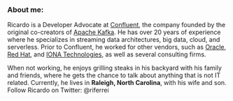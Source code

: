 ### About me:

Ricardo is a Developer Advocate at [Confluent](https://www.confluent.io), the company founded by the original co-creators of [Apache Kafka](https://kafka.apache.org).
He has over 20 years of experience where he specializes in streaming data architectures, big data, cloud, and serverless.
Prior to Confluent, he worked for other vendors, such as [Oracle](https://www.oracle.com), [Red Hat](https://www.redhat.com), and [IONA Technologies](https://en.wikipedia.org/wiki/IONA_Technologies), as well as several consulting firms.

When not working, he enjoys grilling steaks in his backyard with his family and friends, where he gets the chance to talk about anything that is not IT related.
Currently, he lives in **Raleigh, North Carolina**, with his wife and son. Follow Ricardo on Twitter: @riferrei

